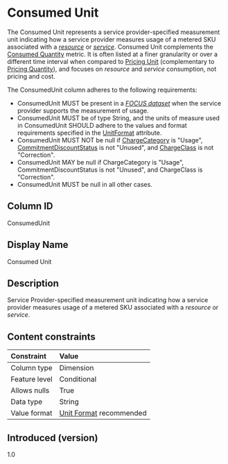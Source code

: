 # Consumed Unit

The Consumed Unit represents a service provider-specified measurement unit indicating how a service provider measures usage of a metered SKU associated with a [*resource*](#glossary:resource) or [*service*](#glossary:service). Consumed Unit complements the [Consumed Quantity](#consumedquantity) metric. It is often listed at a finer granularity or over a different time interval when compared to [Pricing Unit](#pricingunit) (complementary to [Pricing Quantity](#pricingquantity)), and focuses on *resource* and *service* consumption, not pricing and cost.

The ConsumedUnit column adheres to the following requirements:

* ConsumedUnit MUST be present in a [*FOCUS dataset*](#glossary:FOCUS-dataset) when the service provider supports the measurement of usage.
* ConsumedUnit MUST be of type String, and the units of measure used in ConsumedUnit SHOULD adhere to the values and format requirements specified in the [UnitFormat](#unitformat) attribute.
* ConsumedUnit MUST NOT be null if [ChargeCategory](#chargecategory) is "Usage", [CommitmentDiscountStatus](#commitmentdiscountstatus) is not "Unused", and [ChargeClass](#chargeclass) is not "Correction".
* ConsumedUnit MAY be null if ChargeCategory is "Usage", CommitmentDiscountStatus is not "Unused", and ChargeClass is "Correction".
* ConsumedUnit MUST be null in all other cases.

## Column ID

ConsumedUnit

## Display Name

Consumed Unit

## Description

Service Provider-specified measurement unit indicating how a service provider measures usage of a metered SKU associated with a *resource* or *service*.

## Content constraints

|    Constraint   |      Value      |
|:----------------|:----------------|
| Column type     | Dimension       |
| Feature level   | Conditional     |
| Allows nulls    | True            |
| Data type       | String          |
| Value format    | [Unit Format](#unitformat) recommended |

## Introduced (version)

1.0
